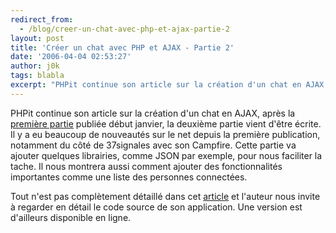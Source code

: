 ```yaml
---
redirect_from:
  - /blog/creer-un-chat-avec-php-et-ajax-partie-2
layout: post
title: 'Créer un chat avec PHP et AJAX - Partie 2'
date: '2006-04-04 02:53:27'
author: j0k
tags: blabla
excerpt: "PHPit continue son article sur la création d'un chat en AJAX, après la [première partie](http://www.j0k3r.net/news-creer-un-chat-avec-php-et-ajax-967.html) publiée début janvier, la deuxième partie vient d'être écrite.     \nIl y a eu beaucoup de nouveautés sur le net depuis la première publication, notamment du côté de 37signales avec son Campfire. Cette      …"
---
```


PHPit continue son article sur la création d'un chat en AJAX, après la [première partie](http://www.j0k3r.net/news-creer-un-chat-avec-php-et-ajax-967.html) publiée début janvier, la deuxième partie vient d'être écrite.
Il y a eu beaucoup de nouveautés sur le net depuis la première publication, notamment du côté de 37signales avec son Campfire. Cette partie va ajouter quelques librairies, comme JSON par exemple, pour nous faciliter la tache. Il nous montrera aussi comment ajouter des fonctionnalités importantes comme une liste des personnes connectées.

Tout n'est pas complètement détaillé dans cet [article](http://www.phpit.net/article/ajax-php-chat-part-two/) et l'auteur nous invite à regarder en détail le code source de son application. Une version est d'ailleurs disponible en ligne.
